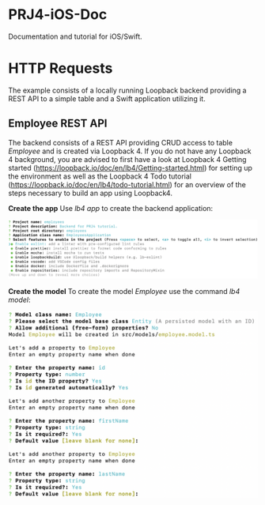 # PRJ4-iOS-Doc
Documentation and tutorial for iOS/Swift.

# HTTP Requests
The example consists of a locally running Loopback backend providing a REST API to a simple table and a Swift application utilizing it.

## Employee REST API
The backend consists of a REST API providing CRUD access to table *Employee* and is created via Loopback 4. If you do not have any Loopback 4 background, you are advised to first have a look at Loopback 4 Getting started (https://loopback.io/doc/en/lb4/Getting-started.html) for setting up the environment as well as the Loopback 4 Todo tutorial (https://loopback.io/doc/en/lb4/todo-tutorial.html) for an overview of the steps necessary to build an app using Loopback4.

**Create the app**
Use *lb4 app* to create the backend application:

![ScreenShot](/loopback4/lb4app.png) 

**Create the model**
To create the model *Employee* use the command *lb4 model*:

![ScreenShot](/loopback4/lb4model.png) 

